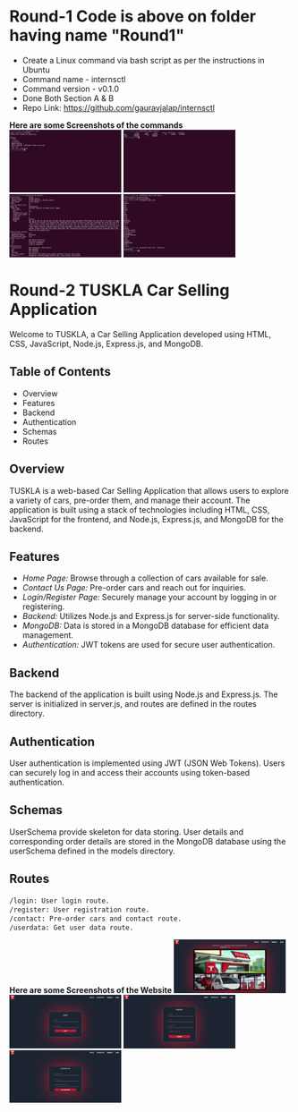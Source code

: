 
# Round-1 Code is above on folder having name "Round1"
  * Create a Linux command via bash script as per the instructions in Ubuntu
  * Command name - internsctl
  * Command version - v0.1.0
  * Done Both Section A & B
  * Repo Link: https://github.com/gauravjalap/internsctl

**Here are some Screenshots of the commands**
<img src="Round1/help.png" alt="Help command" width="200">
<img src="Round1/getinfo.png" alt="getinfo" width="200">
<img src="Round1/cpu.png" alt="CPU Info" width="200">
<img src="Round1/user.png" alt="User" width="200">

# Round-2 TUSKLA Car Selling Application

Welcome to TUSKLA, a Car Selling Application developed using HTML, CSS, JavaScript, Node.js, Express.js, and MongoDB.

## Table of Contents

- Overview
- Features
- Backend
- Authentication
- Schemas
- Routes

## Overview

TUSKLA is a web-based Car Selling Application that allows users to explore a variety of cars, pre-order them, and manage their account. The application is built using a stack of technologies including HTML, CSS, JavaScript for the frontend, and Node.js, Express.js, and MongoDB for the backend.

## Features

- *Home Page:* Browse through a collection of cars available for sale.
- *Contact Us Page:* Pre-order cars and reach out for inquiries.
- *Login/Register Page:* Securely manage your account by logging in or registering.
- *Backend:* Utilizes Node.js and Express.js for server-side functionality.
- *MongoDB:* Data is stored in a MongoDB database for efficient data management.
- *Authentication:* JWT tokens are used for secure user authentication.

## Backend
The backend of the application is built using Node.js and Express.js. The server is initialized in server.js, and routes are defined in the routes directory.

## Authentication
User authentication is implemented using JWT (JSON Web Tokens). Users can securely log in and access their accounts using token-based authentication.

## Schemas
UserSchema provide skeleton for data storing. User details and corresponding order details are stored in the MongoDB database using the userSchema defined in the models directory.

## Routes
    /login: User login route.
    /register: User registration route.
    /contact: Pre-order cars and contact route.
    /userdata: Get user data route.

**Here are some Screenshots of the Website**
<img src="Round2/Home.png" width="200">
<img src="Round2/Login.png" width="200">
<img src="Round2/Register.png" width="200">
<img src="Round2/ContactUs.png" width="200">
